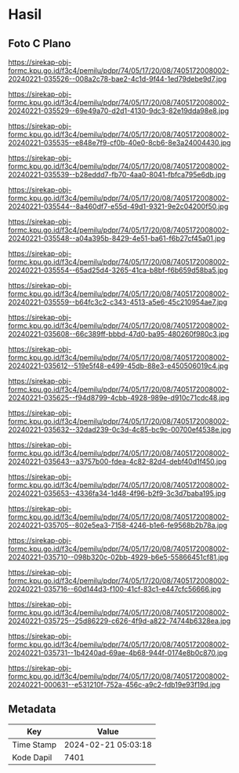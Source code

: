 # Hasil

## Foto C Plano

https://sirekap-obj-formc.kpu.go.id/f3c4/pemilu/pdpr/74/05/17/20/08/7405172008002-20240221-035526--008a2c78-bae2-4c1d-9f44-1ed79debe9d7.jpg

https://sirekap-obj-formc.kpu.go.id/f3c4/pemilu/pdpr/74/05/17/20/08/7405172008002-20240221-035529--69e49a70-d2d1-4130-9dc3-82e19dda98e8.jpg

https://sirekap-obj-formc.kpu.go.id/f3c4/pemilu/pdpr/74/05/17/20/08/7405172008002-20240221-035535--e848e7f9-cf0b-40e0-8cb6-8e3a24004430.jpg

https://sirekap-obj-formc.kpu.go.id/f3c4/pemilu/pdpr/74/05/17/20/08/7405172008002-20240221-035539--b28eddd7-fb70-4aa0-8041-fbfca795e6db.jpg

https://sirekap-obj-formc.kpu.go.id/f3c4/pemilu/pdpr/74/05/17/20/08/7405172008002-20240221-035544--8a460df7-e55d-49d1-9321-9e2c04200f50.jpg

https://sirekap-obj-formc.kpu.go.id/f3c4/pemilu/pdpr/74/05/17/20/08/7405172008002-20240221-035548--a04a395b-8429-4e51-ba61-f6b27cf45a01.jpg

https://sirekap-obj-formc.kpu.go.id/f3c4/pemilu/pdpr/74/05/17/20/08/7405172008002-20240221-035554--65ad25d4-3265-41ca-b8bf-f6b659d58ba5.jpg

https://sirekap-obj-formc.kpu.go.id/f3c4/pemilu/pdpr/74/05/17/20/08/7405172008002-20240221-035559--b64fc3c2-c343-4513-a5e6-45c210954ae7.jpg

https://sirekap-obj-formc.kpu.go.id/f3c4/pemilu/pdpr/74/05/17/20/08/7405172008002-20240221-035608--66c389ff-bbbd-47d0-ba95-480260f980c3.jpg

https://sirekap-obj-formc.kpu.go.id/f3c4/pemilu/pdpr/74/05/17/20/08/7405172008002-20240221-035612--519e5f48-e499-45db-88e3-e450506019c4.jpg

https://sirekap-obj-formc.kpu.go.id/f3c4/pemilu/pdpr/74/05/17/20/08/7405172008002-20240221-035625--f94d8799-4cbb-4928-989e-d910c71cdc48.jpg

https://sirekap-obj-formc.kpu.go.id/f3c4/pemilu/pdpr/74/05/17/20/08/7405172008002-20240221-035632--32dad239-0c3d-4c85-bc9c-00700ef4538e.jpg

https://sirekap-obj-formc.kpu.go.id/f3c4/pemilu/pdpr/74/05/17/20/08/7405172008002-20240221-035643--a3757b00-fdea-4c82-82d4-debf40d1f450.jpg

https://sirekap-obj-formc.kpu.go.id/f3c4/pemilu/pdpr/74/05/17/20/08/7405172008002-20240221-035653--4336fa34-1d48-4f96-b2f9-3c3d7baba195.jpg

https://sirekap-obj-formc.kpu.go.id/f3c4/pemilu/pdpr/74/05/17/20/08/7405172008002-20240221-035705--802e5ea3-7158-4246-b1e6-fe9568b2b78a.jpg

https://sirekap-obj-formc.kpu.go.id/f3c4/pemilu/pdpr/74/05/17/20/08/7405172008002-20240221-035710--098b320c-02bb-4929-b6e5-55866451cf81.jpg

https://sirekap-obj-formc.kpu.go.id/f3c4/pemilu/pdpr/74/05/17/20/08/7405172008002-20240221-035716--60d144d3-f100-41cf-83c1-e447cfc56666.jpg

https://sirekap-obj-formc.kpu.go.id/f3c4/pemilu/pdpr/74/05/17/20/08/7405172008002-20240221-035725--25d86229-c626-4f9d-a822-74744b6328ea.jpg

https://sirekap-obj-formc.kpu.go.id/f3c4/pemilu/pdpr/74/05/17/20/08/7405172008002-20240221-035731--1b4240ad-69ae-4b68-944f-0174e8b0c870.jpg

https://sirekap-obj-formc.kpu.go.id/f3c4/pemilu/pdpr/74/05/17/20/08/7405172008002-20240221-000631--e531210f-752a-456c-a9c2-fdb19e93f19d.jpg


## Metadata

| Key        | Value               |
| ---------- | ------------------- |
| Time Stamp | 2024-02-21 05:03:18 |
| Kode Dapil | 7401                |



